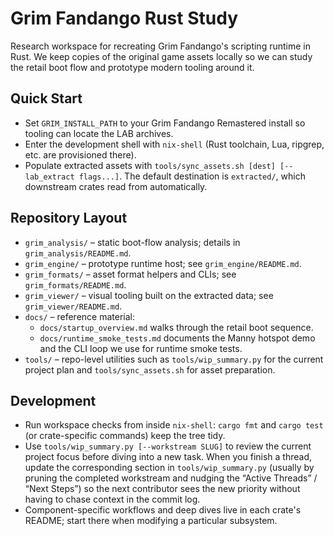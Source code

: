 # Grim Fandango Rust Study

Research workspace for recreating Grim Fandango's scripting runtime in Rust. We
keep copies of the original game assets locally so we can study the retail boot
flow and prototype modern tooling around it.

## Quick Start
- Set `GRIM_INSTALL_PATH` to your Grim Fandango Remastered install so tooling
  can locate the LAB archives.
- Enter the development shell with `nix-shell` (Rust toolchain, Lua, ripgrep,
  etc. are provisioned there).
- Populate extracted assets with `tools/sync_assets.sh [dest] [-- lab_extract
  flags...]`. The default destination is `extracted/`, which downstream crates
  read from automatically.

## Repository Layout
- `grim_analysis/` – static boot-flow analysis; details in
  `grim_analysis/README.md`.
- `grim_engine/` – prototype runtime host; see `grim_engine/README.md`.
- `grim_formats/` – asset format helpers and CLIs; see `grim_formats/README.md`.
- `grim_viewer/` – visual tooling built on the extracted data; see
  `grim_viewer/README.md`.
- `docs/` – reference material:
  - `docs/startup_overview.md` walks through the retail boot sequence.
  - `docs/runtime_smoke_tests.md` documents the Manny hotspot demo and the CLI
    loop we use for runtime smoke tests.
- `tools/` – repo-level utilities such as `tools/wip_summary.py` for the current
  project plan and `tools/sync_assets.sh` for asset preparation.

## Development
- Run workspace checks from inside `nix-shell`: `cargo fmt` and `cargo test` (or
  crate-specific commands) keep the tree tidy.
- Use `tools/wip_summary.py [--workstream SLUG]` to review the current project
  focus before diving into a new task. When you finish a thread, update the
  corresponding section in `tools/wip_summary.py` (usually by pruning the
  completed workstream and nudging the “Active Threads” / “Next Steps”) so the
  next contributor sees the new priority without having to chase context in the
  commit log.
- Component-specific workflows and deep dives live in each crate's README; start
  there when modifying a particular subsystem.
